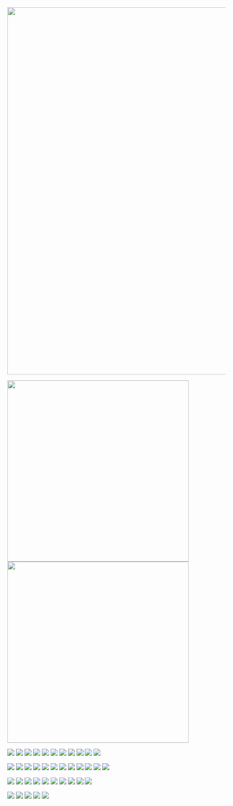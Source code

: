 <img src="http://github-profile-summary-cards.vercel.app/api/cards/profile-details?username=nishiumidaina&theme=radical" width="847">
<p>
  <img src="http://github-profile-summary-cards.vercel.app/api/cards/most-commit-language?username=nishiumidaina&theme=radical" width="418">
  <img src="http://github-profile-summary-cards.vercel.app/api/cards/productive-time?username=nishiumidaina&theme=radical&utcOffset=8" width="418">
</p>
<p>
  <img src="https://img.shields.io/badge/-Nuxt.js-00C58E.svg?logo=nuxt.js&style=plastic">
  <img src="https://img.shields.io/badge/-Vue.js-4FC08D.svg?logo=vue.js&style=plastic">
  <img src="https://img.shields.io/badge/-Node.js-339933.svg?logo=node.js&style=plastic">
  <img src="https://img.shields.io/badge/-Jquery-0769AD.svg?logo=jquery&style=plastic">
  <img src="https://img.shields.io/badge/-Laravel-E74430.svg?logo=laravel&style=plastic">
  <img src="https://img.shields.io/badge/-Django-092E20.svg?logo=django&style=plastic">
  <img src="https://img.shields.io/badge/-FastAPI-66cdaa.svg?logo=&style=plastic">
  <img src="https://img.shields.io/badge/-Flask-000000.svg?logo=flask&style=plastic">
  <img src="https://img.shields.io/badge/-Unity-000000.svg?logo=unity&style=plastic">
  <img src="https://img.shields.io/badge/-Android%20Studio-00bfff.svg?logo=android&style=plastic">
  <img src="https://img.shields.io/badge/-Bootstrap-563D7C.svg?logo=bootstrap&style=plastic">
</p>
<p>
  <img src="https://img.shields.io/badge/-JavaScript-F7DF1E.svg?logo=javascript&style=plastic">
  <img src="https://img.shields.io/badge/-TypeScript-007ACC.svg?logo=typescript&style=plastic">
  <img src="https://img.shields.io/badge/-PHP-777BB4.svg?logo=php&style=plastic">
  <img src="https://img.shields.io/badge/-Python-3776AB.svg?logo=python&style=plastic">
  <img src="https://img.shields.io/badge/-Cashapp-00C244.svg?logo=cashapp&style=plastic">
  <img src="https://img.shields.io/badge/-Java-007396.svg?logo=java&style=plastic">
  <img src="https://img.shields.io/badge/-Kotlin-0095D5.svg?logo=kotlin&style=plastic">
  <img src="https://img.shields.io/badge/-Html5-E34F26.svg?logo=html5&style=plastic">
  <img src="https://img.shields.io/badge/-Sass-CC6699.svg?logo=sass&style=plastic">
  <img src="https://img.shields.io/badge/-Css3-1572B6.svg?logo=css3&style=plastic">
  <img src="https://img.shields.io/badge/-MySQL-4479A1.svg?logo=mysql&style=plastic">
  <img src="https://img.shields.io/badge/-PostgreSQL-336791.svg?logo=postgresql&style=plastic">
</p>
<p>
  <img src="https://img.shields.io/badge/-Amazon%20AWS-232F3E.svg?logo=amazon-aws&style=plastic">
  <img src="https://img.shields.io/badge/-Google%20GCP-4285F4.svg?logo=google-cloud&style=plastic">
  <img src="https://img.shields.io/badge/-Heroku-430098.svg?logo=heroku&style=plastic">
  <img src="https://img.shields.io/badge/-Linux-FCC624.svg?logo=linux&style=plastic">
  <img src="https://img.shields.io/badge/-Windows-0078D6.svg?logo=windows&style=plastic">
  <img src="https://img.shields.io/badge/-Docker-1488C6.svg?logo=docker&style=plastic">
  <img src="https://img.shields.io/badge/-Vagrant-1563FF.svg?logo=vagrant&style=plastic">
  <img src="https://img.shields.io/badge/-Jenkins-D24939.svg?logo=jenkins&style=plastic">
  <img src="https://img.shields.io/badge/-Github-181717.svg?logo=github&style=plastic">
  <img src="https://img.shields.io/badge/-Git-F05032.svg?logo=git&style=plastic">
</p>
<p>
  <img src="https://img.shields.io/badge/-CLIP%20STUDIO%20PAINT-808080.svg?logo=&style=plastic">
  <img src="https://img.shields.io/badge/-Adobe%20Photoshop-00C8FF.svg?logo=adobe-photoshop&style=plastic">
  <img src="https://img.shields.io/badge/-Adobe%20Lllustrator-FF7C00.svg?logo=adobe-illustrator&style=plastic">
  <img src="https://img.shields.io/badge/-Adobe%20Indesign-FD3F93.svg?logo=adobe-indesign&style=plastic">
  <img src="https://img.shields.io/badge/-Adobe%20xd-FF2BC2.svg?logo=adobe-XD&style=plastic">
</p>
<!--
**nishiumidaina/nishiumidaina** is a ✨ _special_ ✨ repository because its `README.md` (this file) appears on your GitHub profile.

Here are some ideas to get you started:

- 🔭 I’m currently working on ...
- 🌱 I’m currently learning ...
- 👯 I’m looking to collaborate on ...
- 🤔 I’m looking for help with ...
- 💬 Ask me about ...
- 📫 How to reach me: ...
- 😄 Pronouns: ...
- ⚡ Fun fact: ...
-->

